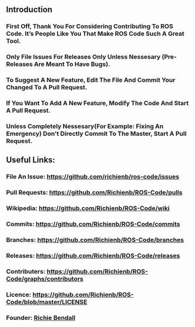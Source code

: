 ## Introduction
### First Off, Thank You For Considering Contributing To ROS Code. It’s People Like You That Make ROS Code Such A Great Tool.
### Only File Issues For Releases Only Unless Nessesary (Pre-Releases Are Meant To Have Bugs).
### To Suggest A New Feature, Edit The File And Commit Your Changed To A Pull Request.
### If You Want To Add A New Feature, Modify The Code And Start A Pull Request.
### Unless Completely Nessesary(For Example: Fixing An Emergency) Don't Directly Commit To The Master, Start A Pull Request.
## Useful Links:
### File An Issue: https://github.com/richienb/ros-code/issues
### Pull Requests: https://github.com/Richienb/ROS-Code/pulls
### Wikipedia: https://github.com/Richienb/ROS-Code/wiki
### Commits: https://github.com/Richienb/ROS-Code/commits
### Branches: https://github.com/Richienb/ROS-Code/branches
### Releases: https://github.com/Richienb/ROS-Code/releases
### Contributers: https://github.com/Richienb/ROS-Code/graphs/contributors
### Licence: https://github.com/Richienb/ROS-Code/blob/master/LICENSE
### Founder: [Richie Bendall](https://www.richie-bendall.ml)
